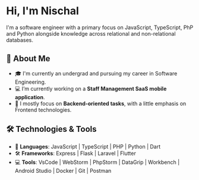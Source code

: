 # Hi, I'm Nischal 

I'm a software engineer with a primary focus on JavaScript, TypeScript, PhP and Python alongside knowledge across relational and non-relational databases.

## 🚀 About Me
- 🎓 I'm currently an undergrad and pursuing my career in Software Engineering.
- 💻 I’m currently working on a **Staff Management SaaS mobile application**.
- 🦾 I mostly focus on **Backend-oriented tasks**, with a little emphasis on Frontend technologies.

## 🛠️ Technologies & Tools
- 🔧 **Languages**: JavaScript | TypeScript | PHP | Python | Dart
- 🛠️ **Frameworks**: Express | Flask | Laravel | Flutter 
- 💻 **Tools**: VsCode | WebStorm | PhpStorm | DataGrip | Workbench | Android Studio | Docker | Git | Postman



